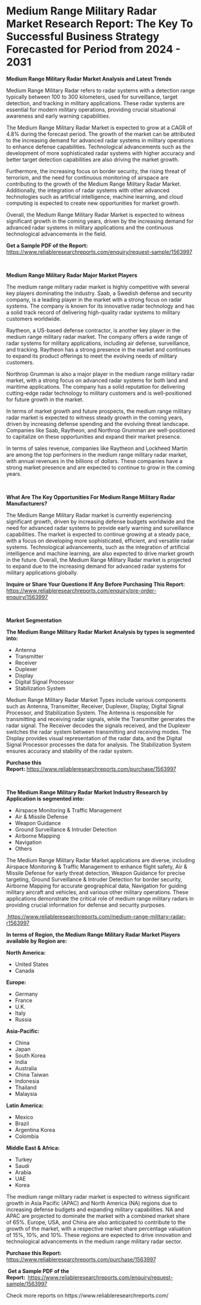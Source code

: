 <p><h1>Medium Range Military Radar Market Research Report: The Key To Successful Business Strategy Forecasted for Period from 2024 - 2031</h1></p><p><strong>Medium Range Military Radar Market Analysis and Latest Trends</strong></p>
<p><p>Medium Range Military Radar refers to radar systems with a detection range typically between 100 to 300 kilometers, used for surveillance, target detection, and tracking in military applications. These radar systems are essential for modern military operations, providing crucial situational awareness and early warning capabilities.</p><p>The Medium Range Military Radar Market is expected to grow at a CAGR of 4.8% during the forecast period. The growth of the market can be attributed to the increasing demand for advanced radar systems in military operations to enhance defense capabilities. Technological advancements such as the development of more sophisticated radar systems with higher accuracy and better target detection capabilities are also driving the market growth.</p><p>Furthermore, the increasing focus on border security, the rising threat of terrorism, and the need for continuous monitoring of airspace are contributing to the growth of the Medium Range Military Radar Market. Additionally, the integration of radar systems with other advanced technologies such as artificial intelligence, machine learning, and cloud computing is expected to create new opportunities for market growth.</p><p>Overall, the Medium Range Military Radar Market is expected to witness significant growth in the coming years, driven by the increasing demand for advanced radar systems in military applications and the continuous technological advancements in the field.</p></p>
<p><strong>Get a Sample PDF of the Report:&nbsp;</strong> <a href="https://www.reliableresearchreports.com/enquiry/request-sample/1563997">https://www.reliableresearchreports.com/enquiry/request-sample/1563997</a></p>
<p>&nbsp;</p>
<p><strong>Medium Range Military Radar Major Market Players</strong></p>
<p><p>The medium range military radar market is highly competitive with several key players dominating the industry. Saab, a Swedish defense and security company, is a leading player in the market with a strong focus on radar systems. The company is known for its innovative radar technology and has a solid track record of delivering high-quality radar systems to military customers worldwide.</p><p>Raytheon, a US-based defense contractor, is another key player in the medium range military radar market. The company offers a wide range of radar systems for military applications, including air defense, surveillance, and tracking. Raytheon has a strong presence in the market and continues to expand its product offerings to meet the evolving needs of military customers.</p><p>Northrop Grumman is also a major player in the medium range military radar market, with a strong focus on advanced radar systems for both land and maritime applications. The company has a solid reputation for delivering cutting-edge radar technology to military customers and is well-positioned for future growth in the market.</p><p>In terms of market growth and future prospects, the medium range military radar market is expected to witness steady growth in the coming years, driven by increasing defense spending and the evolving threat landscape. Companies like Saab, Raytheon, and Northrop Grumman are well-positioned to capitalize on these opportunities and expand their market presence.</p><p>In terms of sales revenue, companies like Raytheon and Lockheed Martin are among the top performers in the medium range military radar market, with annual revenues in the billions of dollars. These companies have a strong market presence and are expected to continue to grow in the coming years.</p></p>
<p>&nbsp;</p>
<p><strong>What Are The Key Opportunities For Medium Range Military Radar Manufacturers?</strong></p>
<p><p>The Medium Range Military Radar market is currently experiencing significant growth, driven by increasing defense budgets worldwide and the need for advanced radar systems to provide early warning and surveillance capabilities. The market is expected to continue growing at a steady pace, with a focus on developing more sophisticated, efficient, and versatile radar systems. Technological advancements, such as the integration of artificial intelligence and machine learning, are also expected to drive market growth in the future. Overall, the Medium Range Military Radar market is projected to expand due to the increasing demand for advanced radar systems for military applications globally.</p></p>
<p><strong>Inquire or Share Your Questions If Any Before Purchasing This Report:</strong> <a href="https://www.reliableresearchreports.com/enquiry/pre-order-enquiry/1563997">https://www.reliableresearchreports.com/enquiry/pre-order-enquiry/1563997</a></p>
<p>&nbsp;</p>
<p><strong>Market Segmentation</strong></p>
<p><strong>The Medium Range Military Radar Market Analysis by types is segmented into:</strong></p>
<p><ul><li>Antenna</li><li>Transmitter</li><li>Receiver</li><li>Duplexer</li><li>Display</li><li>Digital Signal Processor</li><li>Stabilization System</li></ul></p>
<p><p>Medium Range Military Radar Market Types include various components such as Antenna, Transmitter, Receiver, Duplexer, Display, Digital Signal Processor, and Stabilization System. The Antenna is responsible for transmitting and receiving radar signals, while the Transmitter generates the radar signal. The Receiver decodes the signals received, and the Duplexer switches the radar system between transmitting and receiving modes. The Display provides visual representation of the radar data, and the Digital Signal Processor processes the data for analysis. The Stabilization System ensures accuracy and stability of the radar system.</p></p>
<p><strong>Purchase this Report:&nbsp;</strong><a href="https://www.reliableresearchreports.com/purchase/1563997">https://www.reliableresearchreports.com/purchase/1563997</a></p>
<p>&nbsp;</p>
<p><strong>The Medium Range Military Radar Market Industry Research by Application is segmented into:</strong></p>
<p><ul><li>Airspace Monitoring & Traffic Management</li><li>Air & Missile Defense</li><li>Weapon Guidance</li><li>Ground Surveillance & Intruder Detection</li><li>Airborne Mapping</li><li>Navigation</li><li>Others</li></ul></p>
<p><p>The Medium Range Military Radar Market applications are diverse, including Airspace Monitoring & Traffic Management to enhance flight safety, Air & Missile Defense for early threat detection, Weapon Guidance for precise targeting, Ground Surveillance & Intruder Detection for border security, Airborne Mapping for accurate geographical data, Navigation for guiding military aircraft and vehicles, and various other military operations. These applications demonstrate the critical role of medium range military radars in providing crucial information for defense and security purposes.</p></p>
<p><a href="https://www.reliableresearchreports.com/medium-range-military-radar-r1563997">&nbsp;https://www.reliableresearchreports.com/medium-range-military-radar-r1563997</a></p>
<p><strong>In terms of Region, the Medium Range Military Radar Market Players available by Region are:</strong></p>
<p>
    <p> <strong> North America: </strong>
        <ul>
            <li>United States</li>
            <li>Canada</li>
        </ul>
        </p> 
    <p> <strong> Europe: </strong>
        <ul>
            <li>Germany</li>
            <li>France</li>
            <li>U.K.</li>
            <li>Italy</li>
            <li>Russia</li>
        </ul>
        </p> 
    <p> <strong> Asia-Pacific: </strong>
        <ul>
            <li>China</li>
            <li>Japan</li>
            <li>South Korea</li>
            <li>India</li>
            <li>Australia</li>
            <li>China Taiwan</li>
            <li>Indonesia</li>
            <li>Thailand</li>
            <li>Malaysia</li>
        </ul>
        </p> 
    <p> <strong> Latin America: </strong>
        <ul>
            <li>Mexico</li>
            <li>Brazil</li>
            <li>Argentina Korea</li>
            <li>Colombia</li>
        </ul>
        </p> 
    <p> <strong> Middle East & Africa: </strong>
        <ul>
            <li>Turkey</li>
            <li>Saudi</li>
            <li>Arabia</li>
            <li>UAE</li>
            <li>Korea</li>
        </ul>
    </p>
    </p>
<p><p>The medium range military radar market is expected to witness significant growth in Asia Pacific (APAC) and North America (NA) regions due to increasing defense budgets and expanding military capabilities. NA and APAC are projected to dominate the market with a combined market share of 65%. Europe, USA, and China are also anticipated to contribute to the growth of the market, with a respective market share percentage valuation of 15%, 10%, and 10%. These regions are expected to drive innovation and technological advancements in the medium range military radar sector.</p></p>
<p><strong>Purchase this Report: </strong><a href="https://www.reliableresearchreports.com/purchase/1563997">https://www.reliableresearchreports.com/purchase/1563997</a></p>
<p>&nbsp;<strong>Get a Sample PDF of the Report:&nbsp;&nbsp;</strong><a href="https://www.reliableresearchreports.com/enquiry/request-sample/1563997">https://www.reliableresearchreports.com/enquiry/request-sample/1563997</a></p>
<p><strong></strong></p>
<p>Check more reports on https://www.reliableresearchreports.com/</p>